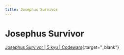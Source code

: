```yaml
---
title: Josephus Survivor
---
```


# Josephus Survivor

[Josephus Survivor \| 5 kyu \| Codewars](https://www.codewars.com/kata/josephus-survivor){:target="_blank"}